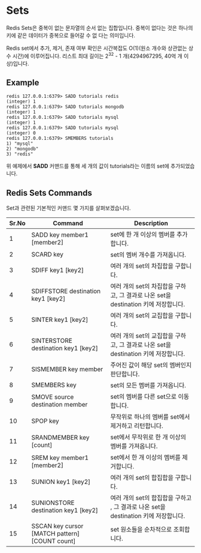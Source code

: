 Sets
========
Redis Sets은 중복이 없는 문자열의 순서 없는 집합입니다. 중복이 없다는 것은 하나의 키에 같은 데이터가 중복으로 들어갈 수 없 다는 의미입니다.

Redis set에서 추가, 제거, 존재 여부 확인은 시간복잡도 O(1)(원소 개수와 상관없는 상수 시간)에 이루어집니다. 리스트 최대 길이는 2<sup>32</sup>  - 1 개(4294967295, 40억 개 이상)입니다.

## Example
```
redis 127.0.0.1:6379> SADD tutorials redis 
(integer) 1 
redis 127.0.0.1:6379> SADD tutorials mongodb 
(integer) 1 
redis 127.0.0.1:6379> SADD tutorials mysql 
(integer) 1 
redis 127.0.0.1:6379> SADD tutorials mysql 
(integer) 0 
redis 127.0.0.1:6379> SMEMBERS tutorials  
1) "mysql" 
2) "mongodb" 
3) "redis"
```
위 예제에서 __SADD__ 커맨드를 통해 세 개의 값이 tutorials라는 이름의 set에 추가되었습니다.

## Redis Sets Commands
Set과 관련된 기본적인 커맨드 몇 가지를 살펴보겠습니다.

Sr.No | Command | Description
------|---------|-------------
1 | SADD key member1 \[member2] | set에 한 개 이상의 멤버를 추가합니다.
2 | SCARD key | set의 멤버 개수를 가져옵니다.
3 | SDIFF key1 \[key2] | 여러 개의 set의 차집합을 구합니다. 
4 | SDIFFSTORE destination key1 \[key2] | 여러 개의 set의 차집합을 구하고, 그 결과로 나온 set을 destination 키에 저장합니다.
5 | SINTER key1 \[key2] | 여러 개의 set의 교집합을 구합니다.
6 | SINTERSTORE destination key1 \[key2] | 여러 개의 set의 교집합을 구하고, 그 결과로 나온 set을 destination 키에 저장합니다.
7 | SISMEMBER key member | 주어진 값이 해당 set의 멤버인지 판단합니다. 
8 | SMEMBERS key | set의 모든 멤버를 가져옵니다. 
9 | SMOVE source destination member | set의 멤버를 다른 set으로 이동합니다.
10 | SPOP key | 무작위로 하나의 멤버를 set에서 제거하고 리턴합니다.
11 | SRANDMEMBER key \[count] | set에서 무작위로 한 개 이상의 멤버를 가져옵니다.
12 | SREM key member1 \[member2] | set에서 한 개 이상의 멤버를 제거합니다.
13 | SUNION key1 \[key2] | 여러 개의 set의 합집합을 구합니다.
14 | SUNIONSTORE destination key1 \[key2] | 여러 개의 set의 합집합을 구하고 , 그 결과로 나온 set을 destination 키에 저장합니다.
15 | SSCAN key cursor \[MATCH pattern] \[COUNT count] | set 원소들을 순차적으로 조회합니다.


